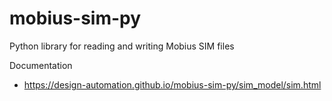 # mobius-sim-py
Python library for reading and writing Mobius SIM files

Documentation
- https://design-automation.github.io/mobius-sim-py/sim_model/sim.html
